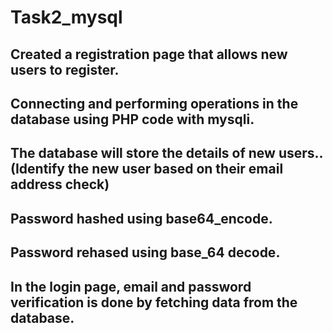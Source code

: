 # Task2_mysql  
## Created a registration page that allows new users to register.  
## Connecting and performing operations in the database using PHP code with mysqli.  
## The database will store the details of new users..(Identify the new user based on their email address check)  
## Password hashed using base64_encode.  
## Password rehased using  base_64 decode.  
## In the login page, email and password verification is done by fetching data from the database.
